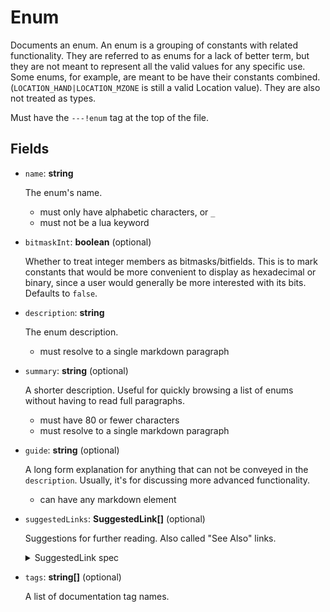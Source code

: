 # Enum

Documents an enum. An enum is a grouping of constants with related functionality. 
They are referred to as enums for a lack of better term, but they are not meant to represent all the valid values for any specific use.
Some enums, for example, are meant to be have their constants combined.
(`LOCATION_HAND|LOCATION_MZONE` is still a valid Location value). They are also not treated as types.

Must have the `---!enum` tag at the top of the file.

## Fields

- `name`: **string**

  The enum's name.
  - must only have alphabetic characters, or `_`
  - must not be a lua keyword

- `bitmaskInt`: **boolean** (optional)

  Whether to treat integer members as bitmasks/bitfields.
  This is to mark constants that would be more convenient to display as hexadecimal or binary,
  since a user would generally be more interested with its bits.
  Defaults to `false`.

- `description`: **string**

  The enum description.
  - must resolve to a single markdown paragraph

- `summary`: **string** (optional)

  A shorter description.
  Useful for quickly browsing a list of enums without having to read full paragraphs.
  - must have 80 or fewer characters
  - must resolve to a single markdown paragraph

- `guide`: **string** (optional)

  A long form explanation for anything that can not be conveyed in the `description`.
  Usually, it's for discussing more advanced functionality.
  - can have any markdown element

- `suggestedLinks`: **SuggestedLink[]** (optional)

  Suggestions for further reading. Also called "See Also" links.

  <details>
    <summary> SuggestedLink spec </summary>

  ### SuggestedLink

  - `name`: **string**
    
    A name for the link.

  - `link`: **string**

    The URL.

  - `message`: **string** (optional)

    An attached message, usually explaining why the link is suggested.

    - must resolve to a markdown paragraph

  </details>

- `tags`: **string[]** (optional)

  A list of documentation tag names.
